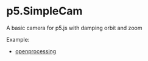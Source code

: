 # p5.SimpleCam
A basic camera for p5.js with damping orbit and zoom

Example:
- [openprocessing](https://www.openprocessing.org/sketch/755643)
